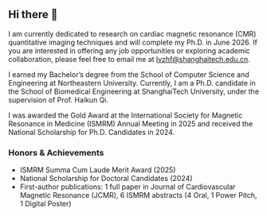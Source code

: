 ## Hi there 👋

<!--
**LyuZhenfeng/LyuZhenfeng** is a ✨ _special_ ✨ repository because its `README.md` (this file) appears on your GitHub profile.

Here are some ideas to get you started:

- 🔭 I’m currently working on ...
- 🌱 I’m currently learning ...
- 👯 I’m looking to collaborate on ...
- 🤔 I’m looking for help with ...
- 💬 Ask me about ...
- 📫 How to reach me: ...
- 😄 Pronouns: ...
- ⚡ Fun fact: ...
-->


I am currently dedicated to research on cardiac magnetic resonance (CMR) quantitative imaging techniques and will complete my Ph.D. in June 2026. If you are interested in offering any job opportunities or exploring academic collaboration, please feel free to email me at lvzhf@shanghaitech.edu.cn.

I earned my Bachelor’s degree from the School of Computer Science and Engineering at Northeastern University. Currently, I am a Ph.D. candidate in the School of Biomedical Engineering at ShanghaiTech University, under the supervision of Prof. Haikun Qi.

I was awarded the Gold Award at the International Society for Magnetic Resonance in Medicine (ISMRM) Annual Meeting in 2025 and received the National Scholarship for Ph.D. Candidates in 2024.

### Honors & Achievements
- ISMRM Summa Cum Laude Merit Award (2025)
- National Scholarship for Doctoral Candidates (2024)
- First-author publications: 1 full paper in Journal of Cardiovascular Magnetic Resonance (JCMR), 6 ISMRM abstracts (4 Oral, 1 Power Pitch, 1 Digital Poster)

